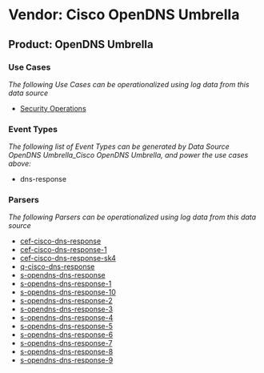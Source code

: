 Vendor: Cisco OpenDNS Umbrella
==============================
Product: OpenDNS Umbrella
-------------------------

### Use Cases

_The following Use Cases can be operationalized using log data from this data source_

* [Security Operations](usecase_security_operations.md)


### Event Types

_The following list of Event Types can be generated by Data Source OpenDNS Umbrella_Cisco OpenDNS Umbrella, and power the use cases above:_

- dns-response


### Parsers

_The following Parsers can be operationalized using log data from this data source_

* [cef-cisco-dns-response](parserContent_cef-cisco-dns-response.md)
* [cef-cisco-dns-response-1](parserContent_cef-cisco-dns-response-1.md)
* [cef-cisco-dns-response-sk4](parserContent_cef-cisco-dns-response-sk4.md)
* [q-cisco-dns-response](parserContent_q-cisco-dns-response.md)
* [s-opendns-dns-response](parserContent_s-opendns-dns-response.md)
* [s-opendns-dns-response-1](parserContent_s-opendns-dns-response-1.md)
* [s-opendns-dns-response-10](parserContent_s-opendns-dns-response-10.md)
* [s-opendns-dns-response-2](parserContent_s-opendns-dns-response-2.md)
* [s-opendns-dns-response-3](parserContent_s-opendns-dns-response-3.md)
* [s-opendns-dns-response-4](parserContent_s-opendns-dns-response-4.md)
* [s-opendns-dns-response-5](parserContent_s-opendns-dns-response-5.md)
* [s-opendns-dns-response-6](parserContent_s-opendns-dns-response-6.md)
* [s-opendns-dns-response-7](parserContent_s-opendns-dns-response-7.md)
* [s-opendns-dns-response-8](parserContent_s-opendns-dns-response-8.md)
* [s-opendns-dns-response-9](parserContent_s-opendns-dns-response-9.md)

